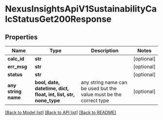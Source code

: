 # NexusInsightsApiV1SustainabilityCalcStatusGet200Response


## Properties
Name | Type | Description | Notes
------------ | ------------- | ------------- | -------------
**calc_id** | **str** |  | [optional] 
**err_msg** | **str** |  | [optional] 
**status** | **str** |  | [optional] 
**any string name** | **bool, date, datetime, dict, float, int, list, str, none_type** | any string name can be used but the value must be the correct type | [optional]

[[Back to Model list]](../README.md#documentation-for-models) [[Back to API list]](../README.md#documentation-for-api-endpoints) [[Back to README]](../README.md)


